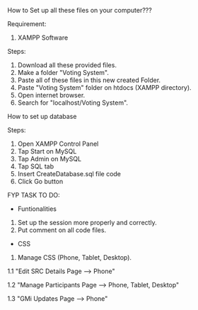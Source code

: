 How to Set up all these files on your computer???

Requirement:
1. XAMPP Software

Steps:
1. Download all these provided files.
2. Make a folder "Voting System".
3. Paste all of these files in this new created Folder.
4. Paste "Voting System" folder on htdocs (XAMPP directory).
5. Open internet browser.
6. Search for "localhost/Voting System".

How to set up database

Steps:
1. Open XAMPP Control Panel
2. Tap Start on MySQL
3. Tap Admin on MySQL
4. Tap SQL tab
5. Insert CreateDatabase.sql file code
6. Click Go button

FYP TASK TO DO:

- Funtionalities
1. Set up the session more properly and correctly.
2. Put comment on all code files.

- CSS
1. Manage CSS (Phone, Tablet, Desktop).

1.1 "Edit SRC Details Page --> Phone"

1.2 "Manage Participants Page --> Phone, Tablet, Desktop"

1.3 "GMi Updates Page --> Phone"

